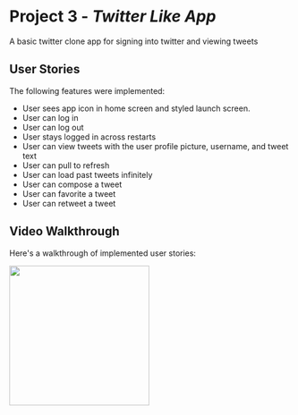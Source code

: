 # Project 3 - *Twitter Like App*

A basic twitter clone app for signing into twitter and viewing tweets

## User Stories

The following features were implemented:

- User sees app icon in home screen and styled launch screen.
- User can log in
- User can log out
- User stays logged in across restarts
- User can view tweets with the user profile picture, username, and tweet text
- User can pull to refresh
- User can load past tweets infinitely
- User can compose a tweet
- User can favorite a tweet
- User can retweet a tweet

## Video Walkthrough

Here's a walkthrough of implemented user stories:

<img src="https://i.imgflip.com/3sexc0.gif" width=250><br>

